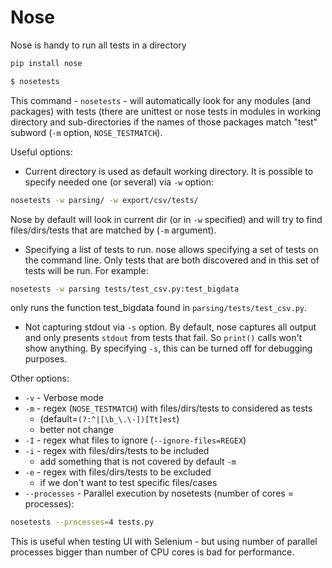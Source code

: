 # Nose

Nose is handy to run all tests in a directory

```bash
pip install nose

$ nosetests
```

This command - `nosetests` - will automatically look for any modules (and packages) with tests (there are unittest or nose tests in modules in working directory and sub-directories if the names of those packages match "test" subword (`-m` option, `NOSE_TESTMATCH`).

Useful options:

* Current directory is used as default working directory. It is possible to specify needed one (or several) via `-w` option:

```bash
nosetests -w parsing/ -w export/csv/tests/
```

Nose by default will look in current dir (or in `-w` specified) and will try to find files/dirs/tests that are matched by (`-m` argument).

* Specifying a list of tests to run. nose allows specifying a set of tests on the command line. Only tests that are both discovered and in this set of tests will be run. For example:

```bash
nosetests -w parsing tests/test_csv.py:test_bigdata
```

only runs the function test\_bigdata found in `parsing/tests/test_csv.py`.

* Not capturing stdout via `-s` option. By default, nose captures all output and only presents `stdout` from tests that fail. So `print()` calls won't show anything. By specifying `-s`, this can be turned off for debugging purposes.

Other options:

* `-v` - Verbose mode
* `-m` - regex (`NOSE_TESTMATCH`) with files/dirs/tests to considered as tests&#x20;
  * (default=`(?:^|[\b_\.\-])[Tt]est`)
  * better not change
* `-I` - regex what files to ignore (`--ignore-files=REGEX`)
* `-i` - regex with files/dirs/tests to be included
  * add something that is not covered by default `-m`
* `-e` - regex with files/dirs/tests to be excluded
  * if we don't want to test specific files/cases
* `--processes` - Parallel execution by nosetests (number of cores = processes):

```bash
nosetests --processes=4 tests.py
```

This is useful when testing UI with Selenium - but using number of parallel processes bigger than number of CPU cores is bad for performance.
